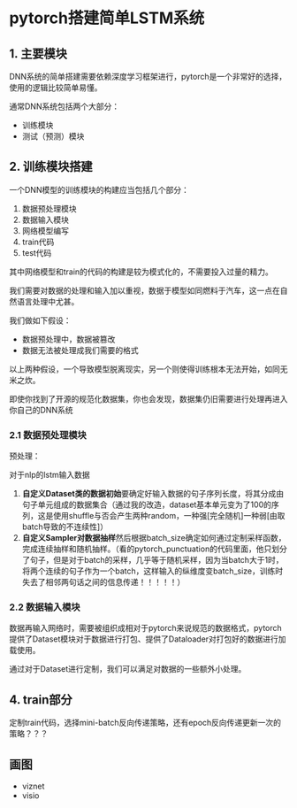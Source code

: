 # pytorch搭建简单LSTM系统

## 1. 主要模块

DNN系统的简单搭建需要依赖深度学习框架进行，pytorch是一个非常好的选择，使用的逻辑比较简单易懂。

通常DNN系统包括两个大部分：

- 训练模块
- 测试（预测）模块

## 2. 训练模块搭建

一个DNN模型的训练模块的构建应当包括几个部分：

1. 数据预处理模块
2. 数据输入模块
3. 网络模型编写
4. train代码
5. test代码

其中网络模型和train的代码的构建是较为模式化的，不需要投入过量的精力。

我们需要对数据的处理和输入加以重视，数据于模型如同燃料于汽车，这一点在自然语言处理中尤甚。

我们做如下假设：

- 数据预处理中，数据被篡改
- 数据无法被处理成我们需要的格式

以上两种假设，一个导致模型脱离现实，另一个则使得训练根本无法开始，如同无米之炊。

即使你找到了开源的规范化数据集，你也会发现，数据集仍旧需要进行处理再进入你自己的DNN系统

### 2.1 数据预处理模块

预处理：

对于nlp的lstm输入数据

1. **自定义Dataset类的数据初始**要确定好输入数据的句子序列长度，将其分成由句子单元组成的数据集合（通过我的改造，dataset基本单元变为了100的序列，这是使用shuffle与否会产生两种random，一种强[完全随机]一种弱[由取batch导致的不连续性]）
2. **自定义Sampler对数据抽样**然后根据batch\_size确定如何通过定制采样函数，完成连续抽样和随机抽样。（看的pytorch\_punctuation的代码里面，他只划分了句子，但是对于batch的采样，几乎等于随机采样，因为当batch大于1时，将两个连续的句子作为一个batch，这样输入的纵维度变batch_size，训练时失去了相邻两句话之间的信息传递！！！！！）

### 2.2 数据输入模块

数据再输入网络时，需要被组织成相对于pytorch来说规范的数据格式，pytorch提供了Dataset模块对于数据进行打包、提供了Dataloader对打包好的数据进行加载使用。

通过对于Dataset进行定制，我们可以满足对数据的一些额外小处理。

## 4. train部分

定制train代码，选择mini-batch反向传递策略，还有epoch反向传递更新一次的策略？？？

## 画图

- viznet
- visio
